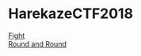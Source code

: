 # HarekazeCTF2018  
[Fight](https://github.com/ykm11/HarekazeCTF2018/tree/master/Fight)  
[Round and Round](https://github.com/ykm11/HarekazeCTF2018/tree/master/Round_nd_Round)
